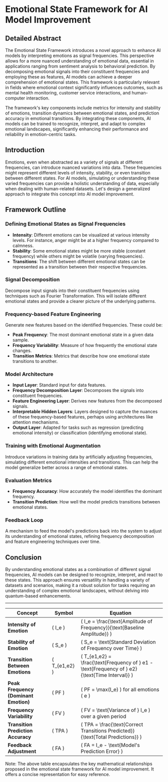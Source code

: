 # Emotional State Framework for AI Model Improvement

## Detailed Abstract

The Emotional State Framework introduces a novel approach to enhance AI models by interpreting emotions as signal frequencies. This perspective allows for a more nuanced understanding of emotional data, essential in applications ranging from sentiment analysis to behavioral prediction. By decomposing emotional signals into their constituent frequencies and employing these as features, AI models can achieve a deeper comprehension of emotional states. This framework is particularly relevant in fields where emotional context significantly influences outcomes, such as mental health monitoring, customer service interactions, and human-computer interaction.

The framework's key components include metrics for intensity and stability of emotions, transition dynamics between emotional states, and prediction accuracy in emotional transitions. By integrating these components, AI models can be trained to recognize, interpret, and adapt to complex emotional landscapes, significantly enhancing their performance and reliability in emotion-centric tasks.

## Introduction

Emotions, even when abstracted as a variety of signals at different frequencies, can introduce nuanced variations into data. These frequencies might represent different levels of intensity, stability, or even transition between different states. For AI models, simulating or understanding these varied frequencies can provide a holistic understanding of data, especially when dealing with human-related datasets. Let's design a generalized approach to integrate this concept into AI model improvement.

## Framework Outline

### Defining Emotional States as Signal Frequencies

- **Intensity**: Different emotions can be visualized at various intensity levels. For instance, anger might be at a higher frequency compared to calmness.
- **Stability**: Some emotional states might be more stable (constant frequency) while others might be volatile (varying frequencies).
- **Transitions**: The shift between different emotional states can be represented as a transition between their respective frequencies.

### Signal Decomposition

Decompose input signals into their constituent frequencies using techniques such as Fourier Transformation. This will isolate different emotional states and provide a clearer picture of the underlying patterns.

### Frequency-based Feature Engineering

Generate new features based on the identified frequencies. These could be:
- **Peak Frequency**: The most dominant emotional state in a given data sample.
- **Frequency Variability**: Measure of how frequently the emotional state changes.
- **Transition Metrics**: Metrics that describe how one emotional state transitions to another.

### Model Architecture

- **Input Layer**: Standard input for data features.
- **Frequency Decomposition Layer**: Decomposes the signals into constituent frequencies.
- **Feature Engineering Layer**: Derives new features from the decomposed signals.
- **Interpretable Hidden Layers**: Layers designed to capture the nuances of these frequency-based features, perhaps using architectures like attention mechanisms.
- **Output Layer**: Adapted for tasks such as regression (predicting emotional intensity) or classification (identifying emotional state).

### Training with Emotional Augmentation

Introduce variations in training data by artificially adjusting frequencies, simulating different emotional intensities and transitions. This can help the model generalize better across a range of emotional states.

### Evaluation Metrics

- **Frequency Accuracy**: How accurately the model identifies the dominant frequency.
- **Transition Prediction**: How well the model predicts transitions between emotional states.

### Feedback Loop

A mechanism to feed the model's predictions back into the system to adjust its understanding of emotional states, refining frequency decomposition and feature engineering techniques over time.

## Conclusion

By understanding emotional states as a combination of different signal frequencies, AI models can be designed to recognize, interpret, and react to these states. This approach ensures versatility in handling a variety of datasets and scenarios, making it a robust solution for tasks requiring an understanding of complex emotional landscapes, without delving into quantum-based enhancements.

---

| Concept | Symbol | Equation |
|---|---|---|
| **Intensity of Emotion** | \( I_e \) | \( I_e = \frac{\text{Amplitude of Frequency}}{\text{Baseline Amplitude}} \) |
| **Stability of Emotion** | \( S_e \) | \( S_e = \text{Standard Deviation of Frequency over Time} \) |
| **Transition Between Emotions** | \( T_{e1,e2} \) | \( T_{e1,e2} = \frac{\text{Frequency of } e1 - \text{Frequency of } e2}{\text{Time Interval}} \) |
| **Peak Frequency (Dominant Emotion)** | \( PF \) | \( PF = \max(I_e) \) for all emotions \( e \) |
| **Frequency Variability** | \( FV \) | \( FV = \text{Variance of } I_e \) over a given period |
| **Transition Prediction Accuracy** | \( TPA \) | \( TPA = \frac{\text{Correct Transitions Predicted}}{\text{Total Predictions}} \) |
| **Feedback Adjustment** | \( FA \) | \( FA = I_e - \text{Model's Prediction Error} \) |

Note: The above table encapsulates the key mathematical relationships proposed in the emotional state framework for AI model improvement. It offers a concise representation for easy reference.
